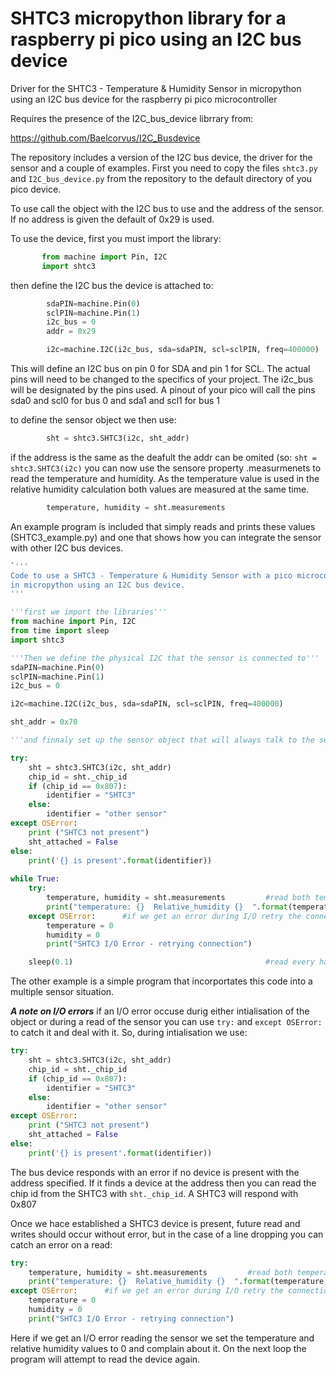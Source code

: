 # SHTC3 micropython library for a raspberry pi pico using an I2C bus device
 Driver for the SHTC3 - Temperature & Humidity Sensor in micropython using an I2C bus device for the raspberry pi pico microcontroller

Requires the presence of the I2C_bus_device librrary from:

https://github.com/Baelcorvus/I2C_Busdevice

The repository includes a version of the I2C bus device, the driver for the sensor and a couple of examples.
First you need to copy the files `shtc3.py` and `I2C_bus_device.py` from the repository to the default directory of you pico device.

To use call the object with the I2C bus to use and the address of the sensor.
If no address is given the default of 0x29 is used.

To use the device, first you must import the library:
 ```python
        from machine import Pin, I2C
        import shtc3
```
then define the I2C bus the device is attached to:
```python
        sdaPIN=machine.Pin(0)
        sclPIN=machine.Pin(1)
        i2c_bus = 0
        addr = 0x29

        i2c=machine.I2C(i2c_bus, sda=sdaPIN, scl=sclPIN, freq=400000)
```    
This will define an I2C bus on pin 0 for SDA and pin 1 for SCL. The actual pins will need to be changed
to the specifics of your project. The i2c_bus will be designated by the pins used. A pinout
of your pico will call the pins sda0 and scl0 for bus 0 and sda1 and scl1 for bus 1

to define the sensor object we then use:
```python
        sht = shtc3.SHTC3(i2c, sht_addr)
```        
if the address is the same as the deafult the addr can be omited (so: `sht = shtc3.SHTC3(i2c)`
you can now use the sensore property .measurmenets to read the temperature and humidity.
As the temperature value is used in the relative humidity calculation both values are measured at the same time.

```python        
        temperature, humidity = sht.measurements
```

An example program is included that simply reads and prints these values (SHTC3_example.py) and one that shows how you 
can integrate the sensor with other I2C bus devices.

```python
`'''
Code to use a SHTC3 - Temperature & Humidity Sensor with a pico microcontroller
in micropython using an I2C bus device.
'''

'''first we import the libraries'''
from machine import Pin, I2C
from time import sleep
import shtc3

'''Then we define the physical I2C that the sensor is connected to''' 
sdaPIN=machine.Pin(0)
sclPIN=machine.Pin(1)
i2c_bus = 0

i2c=machine.I2C(i2c_bus, sda=sdaPIN, scl=sclPIN, freq=400000)

sht_addr = 0x70

'''and finnaly set up the sensor object that will always talk to the sensor'''

try:
    sht = shtc3.SHTC3(i2c, sht_addr)
    chip_id = sht._chip_id
    if (chip_id == 0x807):
        identifier = "SHTC3"
    else:
        identifier = "other sensor"
except OSError:
    print ("SHTC3 not present")
    sht_attached = False
else:
    print('{} is present'.format(identifier))
        
while True:
    try:
        temperature, humidity = sht.measurements         #read both temperature and humidity at the same time. 
        print("temperature: {}  Relative_humidity {}  ".format(temperature, humidity), end = '\r')
    except OSError:      #if we get an error during I/O retry the connection
        temperature = 0
        humidity = 0
        print("SHTC3 I/O Error - retrying connection")

    sleep(0.1)                                           #read every half second - not necessary for the bus, just cosmetic, omit as needed
```

The other example is a simple program that incorportates this code into a multiple sensor situation.

***A note on I/O errors***
if an I/O error occuse durig either intialisation of the object or during a read of the sensor you can use `try:` and `except OSError:` 
to catch it and deal with it.
So, during intialisation we use:
```python
try:
    sht = shtc3.SHTC3(i2c, sht_addr)
    chip_id = sht._chip_id
    if (chip_id == 0x807):
        identifier = "SHTC3"
    else:
        identifier = "other sensor"
except OSError:
    print ("SHTC3 not present")
    sht_attached = False
else:
    print('{} is present'.format(identifier))
```
The bus device responds with an error if no device is present with the address specified. If it finds a device at the address then you can read the chip id from the SHTC3
with `sht._chip_id`. A SHTC3 will respond with 0x807

Once we hace established a SHTC3 device is present, future read and writes should occur without error, but in the case of a line dropping you can catch an error on a read:
```python
try:
    temperature, humidity = sht.measurements         #read both temperature and humidity at the same time. 
    print("temperature: {}  Relative_humidity {}  ".format(temperature, humidity), end = '\r')
except OSError:      #if we get an error during I/O retry the connection
    temperature = 0
    humidity = 0
    print("SHTC3 I/O Error - retrying connection")
```
Here if we get an I/O error reading the sensor we set the temperature and relative humidity values to 0 and complain about it. On the next loop the program will attempt to
read the device again.